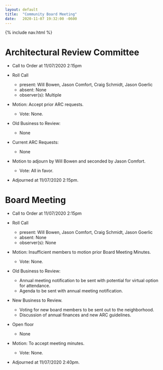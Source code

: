 ```yaml
---
layout: default
title:  "Community Board Meeting"
date:   2020-11-07 19:32:00 -0600
---
```


{% include nav.html %}

# Architectural Review Committee

- Call to Order at 11/07/2020 2:15pm
- Roll Call
    - present: Will Bowen, Jason Comfort, Craig Schmidt, Jason Goerlic
    - absent: None
    - observer(s): Multiple
- Motion: Accept prior ARC requests. 
  - Vote: None.

- Old Business to Review:
  - None 

- Current ARC Requests:
  - None

  
- Motion to adjourn by Will Bowen and seconded by Jason Comfort.
  - Vote: All in favor.
- Adjourned at 11/07/2020 2:15pm.

# Board Meeting

- Call to Order at 11/07/2020 2:15pm
- Roll Call
    - present: Will Bowen, Jason Comfort, Craig Schmidt, Jason Goerlic
    - absent: None
    - observer(s): None

- Motion: Insufficient members to motion prior Board Meeting Minutes.
  - Vote: None.

- Old Business to Review:
  - Annual meeting notification to be sent with potential for virtual option for attendance.
  - Agenda to be sent with annual meeting notification.

- New Business to Review.
  - Voting for new board members to be sent out to the neighborhood.
  - Discussion of annual finances and new ARC guidelines.


- Open floor
  - None

- Motion: To accept meeting minutes. 
  - Vote: None.
- Adjourned at 11/07/2020 2:40pm.
